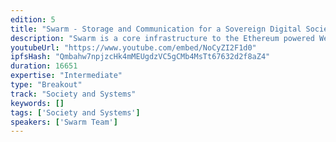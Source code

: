```yaml
---
edition: 5
title: "Swarm - Storage and Communication for a Sovereign Digital Society"
description: "Swarm is a core infrastructure to the Ethereum powered Web3. It augments the consensus layer of the blockchain with secure file storage, content distribution, and communication.In this breakout session we explore how Swarm can help scale Eth 1.x and 2.x. We showcase what Swarm can do for dapp developers. We present new research on data encoding and data structures specifically adapted to the decentralised web. We host a workshop on incentivisation in Swarm. We talk about what the team has achieved so far and the challenges ahead.Topics include, but are not limited to:\"Infinitely scalable trustless database services\"\"Ethereum State on Swarm\"\"Running and testing large scale Swarm deployments\"\"SWARM - A core infrastructure to augment Ethereum with distributed storage and secure messaging.\"\"When Merkle Met Entanglements\"\"Distributed storage meets incentivization on Swarm\""
youtubeUrl: "https://www.youtube.com/embed/NoCyZI2F1d0"
ipfsHash: "Qmbahw7npjzcHk4mMEUgdzVC5gCMb4MsTt67632d2f8aZ4"
duration: 16651
expertise: "Intermediate"
type: "Breakout"
track: "Society and Systems"
keywords: []
tags: ['Society and Systems']
speakers: ['Swarm Team']
---
```


